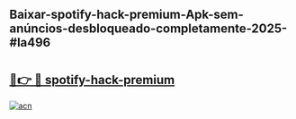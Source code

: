 ## Baixar-spotify-hack-premium-Apk-sem-anúncios-desbloqueado-completamente-2025-#la496

# <h2><a href="https://ainizakaria.my?title=spotify-hack-premium&ref=20M">🔗👉 🔴 spotify-hack-premium</a></h2>

[![acn](https://github.com/user-attachments/assets/0f9c940e-d8b0-45ae-aac7-cd30a18b3e1c)](https://ainizakaria.my?title=spotify-hack-premium&ref=20M)

